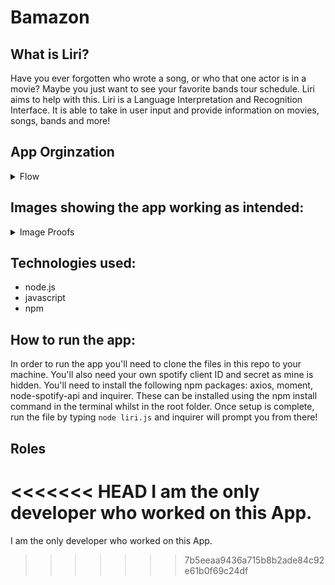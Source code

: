 # Bamazon

## What is Liri?
Have you ever forgotten who wrote a song, or who that one actor is in a movie? Maybe you just want to see your favorite bands tour schedule. 
Liri aims to help with this. Liri is a Language Interpretation and Recognition Interface. 
It is able to take in user input and provide information on movies, songs, bands and more!

## App Orginzation 

<details><summary>Flow</summary>
<p>

* The app starts with an inquirer prompt list. The selction from this prompt is then sent to a switch statment which will run the selected function.

##### Concert Choice:
* The user is asked to enter a band name.
* The name is stored in a variable and plugged into an api call using axios.
* The response is logged to the console

##### Spotify Choice: 
* The user is asked to enter a song name.
* The name is stored in a variable and plugged into an api call using the spotify node npm package.
* If no song is entered a default is used.
* The response is logged to the console.

#### Movie Choice: 
* The user is asked to enter a movie name.
* The name is stored in a variable and plugged into an api call using axios.
* If no movie is entered a default is used.
* The response is logged to the console.

#### Do What is Says Choice:
* The random.txt file is read using the file system "fs".
* The info from the file is extracted in a way that is usable.
* The info is run through an api call using axios.
* The response is logged to the console.
</p>
</details>



## Images showing the app working as intended:

<details><summary>Image Proofs</summary>
<p>

#### Shows the concert search functionality:
<<<<<<< HEAD
![App Screenshot](/images/concert-proof.png)
=======
![App Screenshot](/assets/images/customersuccess.gif)
>>>>>>> 7b5eeaa9436a715b8b2ade84c92e61b0f69c24df

#### Shows the spotify search working with and without an input:
![App Screenshot](/images/spotify-proof.png)

#### Shows the movie search working with and without an input: 
![App Screenshot](/images/movie-proof.png)

#### Shows the "Do What it Says" functionality:
![App Screenshot](/images/do-proof.png)

#### Shows the log.txt file: 
![App Screenshot](/images/log-proof1.png)
![App Screenshot](/images/log-proof2.png)


</p>
</details>

## Technologies used: 
* node.js
* javascript
* npm 

## How to run the app: 
In order to run the app you'll need to clone the files in this repo to your machine. You'll also need your own spotify client ID and secret as mine is hidden.
You'll need to install the following npm packages: axios, moment, node-spotify-api and inquirer. These can be installed using the npm install command
in the terminal whilst in the root folder. Once setup is complete, run the file by typing ```node liri.js``` and inquirer will prompt you from there!

## Roles
<<<<<<< HEAD
I am the only developer who worked on this App.
=======
I am the only developer who worked on this App.
>>>>>>> 7b5eeaa9436a715b8b2ade84c92e61b0f69c24df
